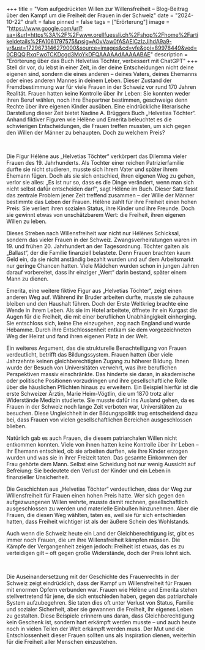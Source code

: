 +++
title = "Vom aufgedrückten Willen zur Willensfreiheit – Blog-Beitrag über den Kampf um die Freiheit der Frauen in der Schweiz"
date = "2024-10-22"
draft = false
pinned = false
tags = ["Erörterung"]
image = "https://www.google.com/url?sa=i&url=https%3A%2F%2Fwww.orellfuessli.ch%2Fshop%2Fhome%2Fartikeldetails%2FA1061797575&psig=AOvVaw0fASAElCzIzJihdA9a9-yr&ust=1729673146279000&source=images&cd=vfe&opi=89978449&ved=0CBQQjRxqFwoTCKDcgd3MoYkDFQAAAAAdAAAAABAE"
description = "Erörterung über das Buch Helvetias Töchter, verbessert mit ChatGPT"
+++
Stell dir vor, du lebst in einer Zeit, in der deine Entscheidungen nicht deine eigenen sind, sondern die eines anderen – deines Vaters, deines Ehemanns oder eines anderen Mannes in deinem Leben. Dieser Zustand der Fremdbestimmung war für viele Frauen in der Schweiz vor rund 170 Jahren Realität. Frauen hatten keine Kontrolle über ihr Leben: Sie konnten weder ihren Beruf wählen, noch ihre Ehepartner bestimmen, geschweige denn Rechte über ihre eigenen Kinder ausüben. Eine eindrückliche literarische Darstellung dieser Zeit bietet Nadine A. Brüggers Buch „Helvetias Töchter“. Anhand fiktiver Figuren wie Hélène und Emerita beleuchtet es die schwierigen Entscheidungen, die Frauen treffen mussten, um sich gegen den Willen der Männer zu behaupten. Doch zu welchem Preis?

 

Die Figur Hélène aus „Helvetias Töchter“ verkörpert das Dilemma vieler Frauen des 19. Jahrhunderts. Als Tochter einer reichen Patrizierfamilie durfte sie nicht studieren, musste sich ihrem Vater und später ihrem Ehemann fügen. Doch als sie sich entschied, ihren eigenen Weg zu gehen, verlor sie alles: „Es ist nur so, dass es die Dinge verändert, wenn man sich nicht selbst dafür entscheiden darf“, sagt Hélène im Buch. Dieser Satz fasst das zentrale Problem jener Zeit treffend zusammen – der Wille der Männer bestimmte das Leben der Frauen. Hélène zahlt für ihre Freiheit einen hohen Preis: Sie verliert ihren sozialen Status, ihre Kinder und ihre Freunde. Doch sie gewinnt etwas von unschätzbarem Wert: die Freiheit, ihren eigenen Willen zu leben.

Dieses Streben nach Willensfreiheit war nicht nur Hélènes Schicksal, sondern das vieler Frauen in der Schweiz. Zwangsverheiratungen waren im 19. und frühen 20. Jahrhundert an der Tagesordnung. Töchter galten als „Ballast“, der die Familie finanziell belastete. Denn Frauen brachten kaum Geld ein, da sie nicht anständig bezahlt wurden und auf dem Arbeitsmarkt nur geringe Chancen hatten. Viele Mädchen wurden schon in jungen Jahren darauf vorbereitet, dass ihr einziger „Wert“ darin bestand, später einem Mann zu dienen.

Emerita, eine weitere fiktive Figur aus „Helvetias Töchter“, zeigt einen anderen Weg auf. Während ihr Bruder arbeiten durfte, musste sie zuhause bleiben und den Haushalt führen. Doch der Erste Weltkrieg brachte eine Wende in ihrem Leben. Als sie im Hotel arbeitete, öffnete ihr ein Kurgast die Augen für die Freiheit, die mit einer beruflichen Unabhängigkeit einherging. Sie entschloss sich, keine Ehe einzugehen, zog nach England und wurde Hebamme. Durch ihre Entschlossenheit entkam sie dem vorgezeichneten Weg der Heirat und fand ihren eigenen Platz in der Welt.

Ein weiteres Argument, das die strukturelle Benachteiligung von Frauen verdeutlicht, betrifft das Bildungssystem. Frauen hatten über viele Jahrzehnte keinen gleichberechtigten Zugang zu höherer Bildung. Ihnen wurde der Besuch von Universitäten verwehrt, was ihre beruflichen Perspektiven massiv einschränkte. Das hinderte sie daran, in akademische oder politische Positionen vorzudringen und ihre gesellschaftliche Rolle über die häuslichen Pflichten hinaus zu erweitern. Ein Beispiel hierfür ist die erste Schweizer Ärztin, Marie Heim-Vögtlin, die um 1870 trotz aller Widerstände Medizin studierte. Sie musste dafür ins Ausland gehen, da es Frauen in der Schweiz noch lange Zeit verboten war, Universitäten zu besuchen. Diese Ungleichheit in der Bildungspolitik trug entscheidend dazu bei, dass Frauen von vielen gesellschaftlichen Bereichen ausgeschlossen blieben.

Natürlich gab es auch Frauen, die diesem patriarchalen Willen nicht entkommen konnten. Viele von ihnen hatten keine Kontrolle über ihr Leben – ihr Ehemann entschied, ob sie arbeiten durften, wie ihre Kinder erzogen wurden und was sie in ihrer Freizeit taten. Das gesamte Einkommen der Frau gehörte dem Mann. Selbst eine Scheidung bot nur wenig Aussicht auf Befreiung: Sie bedeutete den Verlust der Kinder und ein Leben in finanzieller Unsicherheit.

Die Geschichten aus „Helvetias Töchter“ verdeutlichen, dass der Weg zur Willensfreiheit für Frauen einen hohen Preis hatte. Wer sich gegen den aufgezwungenen Willen wehrte, musste damit rechnen, gesellschaftlich ausgeschlossen zu werden und materielle Einbußen hinzunehmen. Aber die Frauen, die diesen Weg wählten, taten es, weil sie für sich entschieden hatten, dass Freiheit wichtiger ist als der äußere Schein des Wohlstands.

Auch wenn die Schweiz heute ein Land der Gleichberechtigung ist, gibt es immer noch Frauen, die um ihre Willensfreiheit kämpfen müssen. Die Kämpfe der Vergangenheit zeigen jedoch: Freiheit ist etwas, das es zu verteidigen gilt – oft gegen große Widerstände, doch der Preis lohnt sich.

 

Die Auseinandersetzung mit der Geschichte des Frauenrechts in der Schweiz zeigt eindrücklich, dass der Kampf um Willensfreiheit für Frauen mit enormen Opfern verbunden war. Frauen wie Hélène und Emerita stehen stellvertretend für jene, die sich entschieden haben, gegen das patriarchale System aufzubegehren. Sie taten dies oft unter Verlust von Status, Familie und sozialer Sicherheit, aber sie gewannen die Freiheit, ihr eigenes Leben zu gestalten. Diese Beispiele erinnern uns daran, dass Gleichberechtigung kein Geschenk ist, sondern hart erkämpft werden musste – und auch heute noch in vielen Teilen der Welt erkämpft werden muss. Der Mut und die Entschlossenheit dieser Frauen sollten uns als Inspiration dienen, weiterhin für die Freiheit aller Menschen einzustehen.